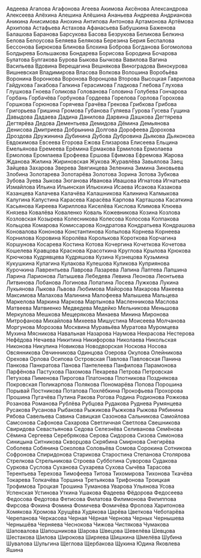 Авдеева
Агапова
Агафонова
Агеева
Акимова
Аксёнова
Александрова
Алексеева
Алёхина
Алешина
Алёшина
Ананьева
Андреева
Андрианова
Аникина
Анисимова
Анохина
Антипова
Антонова
Артамонова
Артёмова
Архипова
Астафьева
Астахова
Афанасьева
Бабушкина
Баженова
Балашова
Баранова
Барсукова
Басова
Безрукова
Беликова
Белкина
Белова
Белоусова
Беляева
Белякова
Березина
Берия
Беспалова
Бессонова
Бирюкова
Блинова
Блохина
Боброва
Богданова
Богомолова
Болдырева
Большакова
Бондарева
Борисова
Бородина
Бочарова
Булатова
Булгакова
Бурова
Быкова
Бычкова
Вавилова
Вагина
Васильева
Вдовина
Верещагина
Вешнякова
Виноградова
Винокурова
Вишневская
Владимирова
Власова
Волкова
Волошина
Воробьёва
Воронина
Воронкова
Воронова
Воронцова
Второва
Высоцкая
Гаврилова
Гайдукова
Гакабова
Галкина
Герасимова
Гладкова
Глебова
Глухова
Глушкова
Гноева
Голикова
Голованова
Головина
Голубева
Гончарова
Горбань
Горбачёва
Горбунова
Гордеева
Горелова
Горлова
Горохова
Горшкова
Горюнова
Горячева
Грачёва
Грекова
Грибкова
Грибова
Григорьева
Гришина
Громова
Губанова
Гуляева
Гурова
Гусева
Гущина
Давыдова
Дадаева
Дадина
Данилова
Дарвина
Дашкова
Дегтярева
Дегтярёва
Дедова
Дементьева
Демидова
Дёмина
Демьянова
Денисова
Дмитриева
Добрынина
Долгова
Дорофеева
Дорохова
Дроздова
Дружинина
Дубинина
Дубова
Дубровина
Дьякова
Дьяконова
Евдокимова
Евсеева
Егорова
Ежова
Елизарова
Елисеева
Ельцина
Емельянова
Еремеева
Ерёмина
Ермакова
Ермилова
Ермолаева
Ермолова
Еромлаева
Ерофеева
Ершова
Ефимова
Ефремова
Жарова
Жданова
Жилина
Жириновская
Жукова
Журавлёва
Завьялова
Заец
Зайцева
Захарова
Зверева
Звягинцева
Зеленина
Зимина
Зиновьева
Злобина
Золотарева
Золотарёва
Золотова
Зорина
Зотова
Зубкова
Зубова
Зуева
Зыкова
Зюганова
Иванова
Ивашова
Игнатова
Игнатьева
Измайлова
Ильина
Ильинская
Ильюхина
Исаева
Исакова
Казакова
Казанцева
Калачева
Калачёва
Калашникова
Калинина
Калмыкова
Калугина
Капустина
Карасева
Карасёва
Карпова
Карташова
Касаткина
Касьянова
Киреева
Кириллова
Киселёва
Кислова
Климова
Клюева
Князева
Ковалёва
Коваленко
Коваль
Кожевникова
Козина
Козлова
Козловская
Козырева
Колесникова
Колесова
Колосова
Колпакова
Кольцова
Комарова
Комиссарова
Кондратова
Кондратьева
Кондрашова
Коновалова
Кононова
Константинова
Копылова
Корнева
Корнеева
Корнилова
Коровина
Королёва
Королькова
Короткова
Корчагина
Коршунова
Косарева
Костина
Котова
Кочергина
Кочеткова
Кочетова
Кошелева
Кравцова
Краснова
Красоткина
Круглова
Крылова
Крюкова
Крючкова
Кудрявцева
Кудряшова
Кузина
Кузнецова
Кузьмина
Кукушкина
Кулагина
Кулакова
Кулешова
Куликова
Куприянова
Курочкина
Лаврентьева
Лаврова
Лазарева
Лапина
Лаптева
Лапшина
Ларина
Ларионова
Латышева
Лебедева
Левина
Леонова
Леонтьева
Литвинова
Лобанова
Логинова
Лопатина
Лосева
Лужкова
Лукина
Лукьянова
Лыкова
Львова
Любимова
Майорова
Макарова
Макеева
Максимова
Малахова
Малинина
Малофеева
Малышева
Мальцева
Маркелова
Маркина
Маркова
Мартынова
Масленникова
Маслова
Матвеева
Матвиенко
Медведева
Медейко
Мельникова
Меньшова
Меркулова
Мешкова
Мещерякова
Минаева
Минина
Миронова
Митрофанова
Михайлова
Михеева
Мишустина
Моисеева
Молчанова
Моргунова
Морозова
Москвина
Муравьёва
Муратова
Муромцева
Мухина
Мясникова
Навальная
Назарова
Наумова
Некрасова
Нестерова
Нефёдова
Нечаева
Никитина
Никифорова
Николаева
Никольская
Никонова
Никулина
Новикова
Новодворская
Носкова
Носова
Овсянникова
Овчинникова
Одинцова
Озерова
Окулова
Олейникова
Орехова
Орлова
Осипова
Островская
Павлова
Павловская
Панина
Панкова
Панкратова
Панова
Пантелеева
Панфилова
Парамонова
Парфёнова
Пастухова
Пахомова
Пекарева
Петрова
Петровская
Петухова
Пименова
Пирогова
Платонова
Плотникова
Позднякова
Покровская
Поликарпова
Полякова
Пономарёва
Попова
Порошина
Порывай
Постникова
Потапова
Похлёбкина
Прокофьева
Прохорова
Прошина
Пугачёва
Путина
Ракова
Рогова
Родина
Родионова
Рожкова
Розанова
Романова
Рублёва
Рубцова
Рудакова
Руднева
Румянцева
Русакова
Русанова
Рыбакова
Рыжикова
Рыжкова
Рыжова
Рябинина
Рябова
Савельева
Савина
Савицкая
Сазонова
Сальникова
Самойлова
Самсонова
Сафонова
Сахарова
Светличная
Светлова
Свешникова
Свиридова
Севастьянова
Седова
Селезнёва
Селиванова
Семёнова
Сёмина
Сергеева
Серебрякова
Серова
Сидорова
Сизова
Симонова
Синицына
Ситникова
Скворцова
Скрябина
Смирнова
Снегирёва
Соболева
Собянина
Соколова
Соловьёва
Сомова
Сорокина
Сотникова
Софронова
Спиридонова
Старикова
Старостина
Степанова
Столярова
Стрелкова
Стрельникова
Строева
Субботина
Суворова
Судакова
Суркова
Суслова
Суханова
Сухарева
Сухова
Сычёва
Тарасова
Терентьева
Терехова
Тимофеева
Титова
Тихомирова
Тихонова
Ткачёва
Токарева
Толкачёва
Торшина
Третьякова
Трифонова
Троицкая
Трофимова
Троцкая
Трошина
Туманова
Уварова
Ульянова
Усова
Успенская
Устинова
Уткина
Ушакова
Фадеева
Фёдорова
Федосеева
Федосова
Федотова
Фетисова
Филатова
Филимонова
Филиппова
Фирсова
Фокина
Фомина
Фомичева
Фомичёва
Фролова
Харитонова
Хомякова
Хромова
Хрущёва
Худякова
Царёва
Цветкова
Чеботарёва
Черепанова
Черкасова
Черная
Чёрная
Чернова
Черных
Чернышева
Чернышёва
Черняева
Чеснокова
Чижова
Чистякова
Чумакова
Шаповалова
Шапошникова
Шарова
Швецова
Шевелёва
Шевцова
Шестакова
Шилова
Широкова
Ширяева
Шишкина
Шмелёва
Шубина
Шувалова
Шульгина
Щеглова
Щербакова
Щукина
Юдина
Яковлева
Яшина
